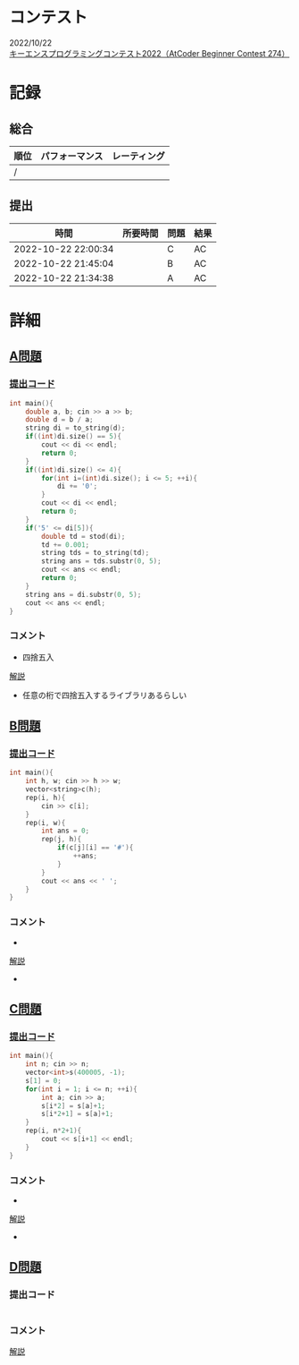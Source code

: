 # コンテスト
2022/10/22<br>
[キーエンスプログラミングコンテスト2022（AtCoder Beginner Contest 274）](https://atcoder.jp/contests/abc274)

# 記録
## 総合
|  順位  |  パフォーマンス  | レーティング |
| ---- | ---- | ---- |
|   /   |  |  |

## 提出
|  時間  |  所要時間  |  問題  | 結果 |
| ---- | ---- | ---- | ---- |
| 2022-10-22 22:00:34 |  | C | AC |
| 2022-10-22 21:45:04 |  | B | AC |
| 2022-10-22 21:34:38 |  | A | AC |


# 詳細
## [A問題](https://atcoder.jp/contests/abc274/tasks/abc274_a)
### [提出コード](https://atcoder.jp/contests/abc274/submissions/35881268)
```c++
int main(){
    double a, b; cin >> a >> b;
    double d = b / a;
    string di = to_string(d);
    if((int)di.size() == 5){
        cout << di << endl;
        return 0;
    }
    if((int)di.size() <= 4){
        for(int i=(int)di.size(); i <= 5; ++i){
            di += '0';
        }
        cout << di << endl;
        return 0;
    }
    if('5' <= di[5]){
        double td = stod(di);
        td += 0.001;
        string tds = to_string(td);
        string ans = tds.substr(0, 5);
        cout << ans << endl;
        return 0;
    }
    string ans = di.substr(0, 5);
    cout << ans << endl;
}  
```

### コメント

* 四捨五入

[解説](https://atcoder.jp/contests/abc274/editorial/5075)

* 任意の桁で四捨五入するライブラリあるらしい


## [B問題](https://atcoder.jp/contests/abc274/tasks/abc274_b)
### [提出コード](https://atcoder.jp/contests/abc274/submissions/35884025)
```c++
int main(){
    int h, w; cin >> h >> w;
    vector<string>c(h);
    rep(i, h){
        cin >> c[i];
    }
    rep(i, w){
        int ans = 0;
        rep(j, h){
            if(c[j][i] == '#'){
                ++ans;
            }
        }
        cout << ans << ' ';
    }
}  
```

### コメント

* 

[解説](https://atcoder.jp/contests/abc274/editorial/5078)

* 


## [C問題](https://atcoder.jp/contests/abc274/tasks/abc274_c)
### [提出コード](https://atcoder.jp/contests/abc274/submissions/35887741)

```c++
int main(){
    int n; cin >> n;
    vector<int>s(400005, -1);
    s[1] = 0;
    for(int i = 1; i <= n; ++i){
        int a; cin >> a;
        s[i*2] = s[a]+1;
        s[i*2+1] = s[a]+1;
    }   
    rep(i, n*2+1){
        cout << s[i+1] << endl;
    }
}
```

### コメント
* 

[解説](https://atcoder.jp/contests/abc274/editorial/5019)

* 


## [D問題](https://atcoder.jp/contests/abc274/tasks/abc274_d)
### 提出コード

```c++

```

### コメント

[解説](https://atcoder.jp/contests/abc274/editorial/5079)
